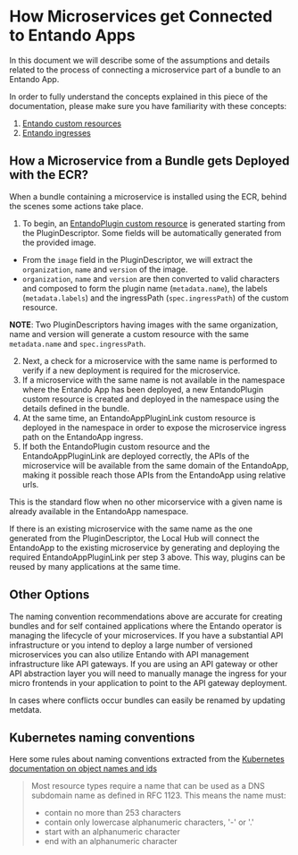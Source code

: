 # How Microservices get Connected to Entando Apps

In this document we will describe some of the assumptions and details related to the process of connecting a microservice part of a bundle to an Entando App.

In order to fully understand the concepts explained in this piece of the documentation, please make sure you have familiarity with these concepts:

1. [Entando custom resources](../consume/custom-resources.md)
2. [Entando ingresses](../getting-started/concepts-overview.md#entando-ingresses)

## How a Microservice from a Bundle gets Deployed with the ECR?

When a bundle containing a microservice is installed using the ECR, behind the scenes some actions take place.

1. To begin, an [EntandoPlugin custom resource](https://github.com/entando-k8s/entando-k8s-custom-model/blob/master/src/main/resources/crd/EntandoPluginCRD.yaml) is generated starting from the PluginDescriptor. Some fields will be automatically generated from the provided image.
- From the `image` field in the PluginDescriptor, we will extract the `organization`, `name` and `version` of the image.
- `organization`, `name` and `version` are then converted to valid characters and composed to form the plugin name (`metadata.name`), the labels (`metadata.labels`) and the ingressPath (`spec.ingressPath`) of the custom resource.

**NOTE**: Two PluginDescriptors having images with the same organization, name and version will generate a custom resource with the same `metadata.name` and `spec.ingressPath`.

2. Next, a check for a microservice with the same name is performed to verify if a new deployment is required for the microservice.
3. If a microservice with the same name is not available in the namespace where the Entando App has been deployed, a new EntandoPlugin custom resource is created and deployed in the namespace using the details defined in the bundle.
4. At the same time, an EntandoAppPluginLink custom resource is deployed in the namespace in order to expose the microservice ingress path on the EntandoApp ingress.
5. If both the EntandoPlugin custom resource and the EntandoAppPluginLink are deployed correctly, the APIs of the microservice will be available from the same domain of the EntandoApp, making it possible reach those APIs from the EntandoApp using relative urls.

This is the standard flow when no other micorservice with a given name is already available in the EntandoApp namespace.

If there is an existing microservice with the same name as the one generated from the PluginDescriptor, the Local Hub will connect the EntandoApp to
the existing microservice by generating and deploying the required EntandoAppPluginLink per step 3 above.
This way, plugins can be reused by many applications at the same time.

## Other Options

The naming convention recommendations above are accurate for creating bundles and for self contained applications where the Entando operator is managing the lifecycle of your microservices. If you have a substantial API infrastructure or you intend to deploy a large number of versioned microservices you can also utilize Entando with API management infrastructure like API gateways. If you are using an API gateway or other API abstraction layer you will need to manually manage the ingress for your micro frontends in your application to point to the API gateway deployment.

In cases where conflicts occur bundles can easily be renamed by updating metdata.

## Kubernetes naming conventions

Here some rules about naming conventions extracted from the [Kubernetes documentation on object names and ids](https://kubernetes.io/docs/concepts/overview/working-with-objects/names/)

> Most resource types require a name that can be used as a DNS subdomain name as defined in RFC 1123. This means the name must:
> - contain no more than 253 characters
> - contain only lowercase alphanumeric characters, '-' or '.'
> - start with an alphanumeric character
> - end with an alphanumeric character

